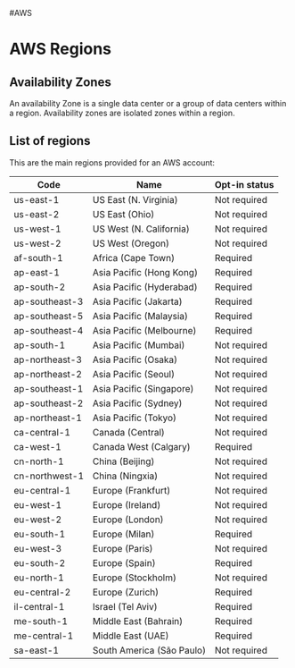 #AWS 

# AWS Regions

## Availability Zones

An availability Zone is a single data center or a group of data centers within a region. 
Availability zones are isolated zones within a region. 

## List of regions

This are the main regions provided for an AWS account: 

| Code           | Name                      | Opt-in status |
| -------------- | ------------------------- | ------------- |
| us-east-1      | US East (N. Virginia)     | Not required  |
| us-east-2      | US East (Ohio)            | Not required  |
| us-west-1      | US West (N. California)   | Not required  |
| us-west-2      | US West (Oregon)          | Not required  |
| af-south-1     | Africa (Cape Town)        | Required      |
| ap-east-1      | Asia Pacific (Hong Kong)  | Required      |
| ap-south-2     | Asia Pacific (Hyderabad)  | Required      |
| ap-southeast-3 | Asia Pacific (Jakarta)    | Required      |
| ap-southeast-5 | Asia Pacific (Malaysia)   | Required      |
| ap-southeast-4 | Asia Pacific (Melbourne)  | Required      |
| ap-south-1     | Asia Pacific (Mumbai)     | Not required  |
| ap-northeast-3 | Asia Pacific (Osaka)      | Not required  |
| ap-northeast-2 | Asia Pacific (Seoul)      | Not required  |
| ap-southeast-1 | Asia Pacific (Singapore)  | Not required  |
| ap-southeast-2 | Asia Pacific (Sydney)     | Not required  |
| ap-northeast-1 | Asia Pacific (Tokyo)      | Not required  |
| ca-central-1   | Canada (Central)          | Not required  |
| ca-west-1      | Canada West (Calgary)     | Required      |
| cn-north-1     | China (Beijing)           | Not required  |
| cn-northwest-1 | China (Ningxia)           | Not required  |
| eu-central-1   | Europe (Frankfurt)        | Not required  |
| eu-west-1      | Europe (Ireland)          | Not required  |
| eu-west-2      | Europe (London)           | Not required  |
| eu-south-1     | Europe (Milan)            | Required      |
| eu-west-3      | Europe (Paris)            | Not required  |
| eu-south-2     | Europe (Spain)            | Required      |
| eu-north-1     | Europe (Stockholm)        | Not required  |
| eu-central-2   | Europe (Zurich)           | Required      |
| il-central-1   | Israel (Tel Aviv)         | Required      |
| me-south-1     | Middle East (Bahrain)     | Required      |
| me-central-1   | Middle East (UAE)         | Required      |
| sa-east-1      | South America (São Paulo) | Not required  |
